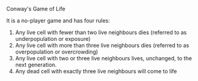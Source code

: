 Conway's Game of Life

It is a no-player game and has four rules:
1. Any live cell with fewer than two live neighbours dies (referred to as underpopulation or exposure)
2. Any live cell with more than three live neighbours dies (referred to as overpopulation or overcrowding)
3. Any live cell with two or three live neighbours lives, unchanged, to the next generation.
4. Any dead cell with exactly three live neighbours will come to life